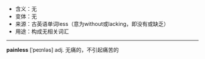 - <span class="definition">含义：无</span>
- <span class="definition">变体：无</span>
- <span class="definition">来源：古英语单词less（意为without或lacking，即没有或缺乏）</span>
- <span class="definition">用途：构成无相关词汇</span>

---

<span class="vocabulary">**painless**</span> [ˈpeɪnləs] adj. 无痛的，不引起痛苦的
